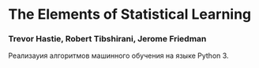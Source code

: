# The Elements of Statistical Learning
### Trevor Hastie, Robert Tibshirani, Jerome Friedman

Реализауия алгоритмов машинного обучения на языке Python 3.

